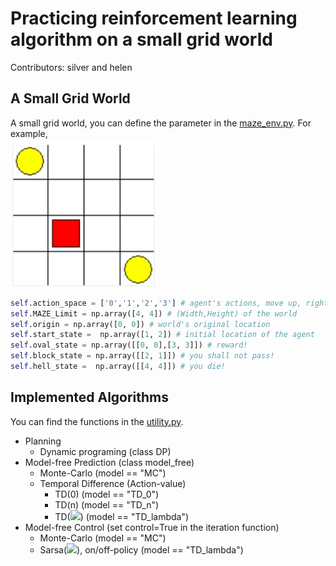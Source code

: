 # Practicing reinforcement learning algorithm on a small grid world
Contributors: silver and helen

## A Small Grid World 
A small grid world, you can define the parameter in the [maze_env.py](https://github.com/chihfanhsu/RL_practice/blob/master/maze_env.py).
For example, <br />
![alt text](https://github.com/chihfanhsu/RL_practice/blob/master/README_fig/world_example.png)<br />
```python
self.action_space = ['0','1','2','3'] # agent's actions, move up, right, down, and left
self.MAZE_Limit = np.array([4, 4]) # (Width,Height) of the world
self.origin = np.array([0, 0]) # world's original location
self.start_state =  np.array([1, 2]) # initial location of the agent
self.oval_state = np.array([[0, 0],[3, 3]]) # reward!
self.block_state = np.array([[2, 1]]) # you shall not pass!
self.hell_state =  np.array([[4, 4]]) # you die!
```
## Implemented Algorithms
You can find the functions in the [utility.py](https://github.com/chihfanhsu/RL_practice/blob/master/utility.py).
* Planning
  * Dynamic programing (class DP)
* Model-free Prediction (class model_free)
  * Monte-Carlo (model == "MC")
  * Temporal Difference (Action-value)
    * TD(0) (model == "TD_0")
    * TD(n) (model == "TD_n")
    * TD(<img src="http://chart.googleapis.com/chart?cht=tx&chl=\lambda" style="border:none;">) (model == "TD_lambda")
* Model-free Control (set control=True in the iteration function)
  * Monte-Carlo (model == "MC")
  * Sarsa(<img src="http://chart.googleapis.com/chart?cht=tx&chl=\lambda" style="border:none;">), on/off-policy (model == "TD_lambda")
